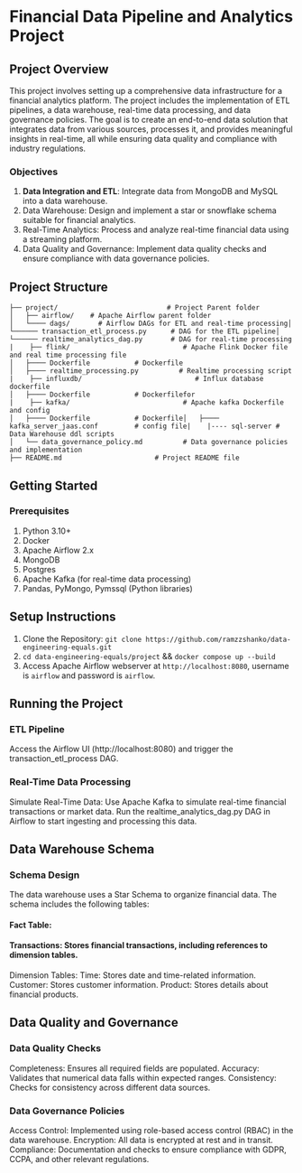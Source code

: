 # Financial Data Pipeline and Analytics Project

## Project Overview

This project involves setting up a comprehensive data infrastructure for a financial analytics platform. The project includes the implementation of ETL pipelines, a data warehouse, real-time data processing, and data governance policies. The goal is to create an end-to-end data solution that integrates data from various sources, processes it, and provides meaningful insights in real-time, all while ensuring data quality and compliance with industry regulations.

### Objectives

1. **Data Integration and ETL**: Integrate data from MongoDB and MySQL into a data warehouse.
2. Data Warehouse: Design and implement a star or snowflake schema suitable for financial analytics.
3. Real-Time Analytics: Process and analyze real-time financial data using a streaming platform.
4. Data Quality and Governance: Implement data quality checks and ensure compliance with data governance policies.

## Project Structure

```
├── project/                           # Project Parent folder
│   ├── airflow/    # Apache Airflow parent folder
│   └──── dags/       # Airflow DAGs for ETL and real-time processing│   └────── transaction_etl_process.py      # DAG for the ETL pipeline│   └────── realtime_analytics_dag.py       # DAG for real-time processing
|    ├── flink/                            # Apache Flink Docker file and real time processing file
│   ├──── Dockerfile           # Dockerfile
│   ├──── realtime_processing.py          # Realtime processing script
|    ├── influxdb/                            # Influx database dockerfile
│   ├──── Dockerfile           # Dockerfilefor
|    ├── kafka/                            # Apache kafka Dockerfile and config
│   ├──── Dockerfile           # Dockerfile│   ├──── kafka_server_jaas.conf         # config file|    |---- sql-server # Data Warehouse ddl scripts
│   └── data_governance_policy.md          # Data governance policies and implementation
├── README.md                       # Project README file
```

## Getting Started

### Prerequisites

1. Python 3.10+
2. Docker
3. Apache Airflow 2.x
4. MongoDB
5. Postgres
6. Apache Kafka (for real-time data processing)
7. Pandas, PyMongo, Pymssql (Python libraries)

## Setup Instructions

1. Clone the Repository: `git clone https://github.com/ramzzshanko/data-engineering-equals.git`
2. `cd data-engineering-equals/project` && `docker compose up --build`
3. Access Apache Airflow webserver at `http://localhost:8080`, username is `airflow` and password is `airflow`.

## Running the Project

### ETL Pipeline

Access the Airflow UI (http://localhost:8080) and trigger the transaction_etl_process DAG.

### Real-Time Data Processing

Simulate Real-Time Data:
Use Apache Kafka to simulate real-time financial transactions or market data.
Run the realtime_analytics_dag.py DAG in Airflow to start ingesting and processing this data.

## Data Warehouse Schema

### Schema Design

The data warehouse uses a Star Schema to organize financial data. The schema includes the following tables:

#### Fact Table:

#### Transactions: Stores financial transactions, including references to dimension tables.

Dimension Tables:
Time: Stores date and time-related information.
Customer: Stores customer information.
Product: Stores details about financial products.

## Data Quality and Governance

### Data Quality Checks

Completeness: Ensures all required fields are populated.
Accuracy: Validates that numerical data falls within expected ranges.
Consistency: Checks for consistency across different data sources.

### Data Governance Policies

Access Control: Implemented using role-based access control (RBAC) in the data warehouse.
Encryption: All data is encrypted at rest and in transit.
Compliance: Documentation and checks to ensure compliance with GDPR, CCPA, and other relevant regulations.
